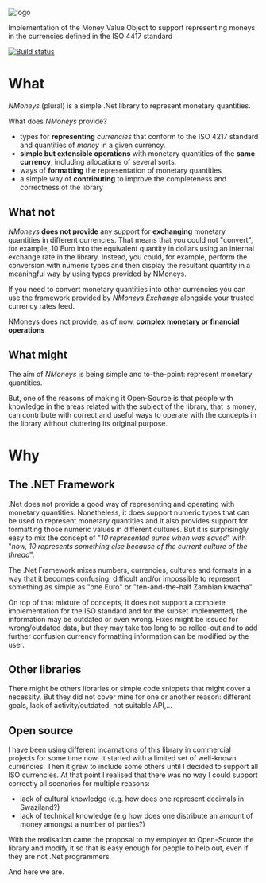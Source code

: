 ![logo](https://raw.githubusercontent.com/dgg/nmoneys/wiki/NMoneys_long.png)

Implementation of the Money Value Object to support representing moneys in the currencies defined in the ISO 4417 standard

[![Build status](https://ci.appveyor.com/api/projects/status/n8378j7abyui3hwb?svg=true)](https://ci.appveyor.com/project/dgg/nmoneys)

# What

_NMoneys_ (plural) is a simple .Net library to represent monetary quantities.

What does _NMoneys_ provide?
 * types for __representing__ _currencies_ that conform to the ISO 4217 standard and quantities of _money_ in a given currency.
 * __simple but extensible operations__ with monetary quantities of the __same currency__, including allocations of several sorts.
 * ways of __formatting__ the representation of monetary quantities
 * a simple way of __contributing__ to improve the completeness and correctness of the library

## What not
_NMoneys_ __does not provide__ any support for __exchanging__ monetary quantities in different currencies.
That means that you could not "convert", for example, 10 Euro into the equivalent quantity in dollars using an internal exchange rate in the library.
Instead, you could, for example, perform the conversion with numeric types and then display the resultant quantity in a meaningful way by using types provided by NMoneys.

If you need to convert monetary quantities into other currencies you can use the framework provided by _NMoneys.Exchange_ alongside your trusted currency rates feed.

NMoneys does not provide, as of now, __complex monetary or financial operations__

## What might
The aim of _NMoneys_ is being simple and to-the-point: represent monetary quantities.

But, one of the reasons of making it Open-Source is that people with knowledge in the areas related with the subject of the library, that is money, can contribute with correct and useful ways to operate with the concepts in the library without cluttering its original purpose.

# Why

## The .NET Framework
.Net does not provide a good way of representing and operating with monetary quantities.
Nonetheless, it does support numeric types that can be used to represent monetary quantities and it also provides support for formatting those numeric values in different cultures. But it is surprisingly easy to mix the concept of "_10 represented euros when was saved_" with "_now, 10 represents something else because of the current culture of the thread_".

The .Net Framework mixes numbers, currencies, cultures and formats in a way that it becomes confusing, difficult and/or impossible to represent something as simple as "one Euro" or "ten-and-the-half Zambian kwacha".

On top of that mixture of concepts, it does not support a complete implementation for the ISO standard and for the subset implemented, the information may be outdated or even wrong. Fixes might be issued for wrong/outdated data, but they may take too long to be rolled-out and to add further confusion currency formatting information can be modified by the user.

## Other libraries
There might be others libraries or simple code snippets that might cover a necessity.
But they did not cover mine for one or another reason: different goals, lack of activity/outdated, not suitable API,...

## Open source
I have been using different incarnations of this library in commercial projects for some time now. It started with a limited set of well-known currencies. Then it grew to include some others until I decided to support all ISO currencies.
At that point I realised that there was no way I could support correctly all scenarios for multiple reasons:
 * lack of cultural knowledge (e.g. how does one represent decimals in Swaziland?)
 * lack of technical knowledge (e.g how does one distribute an amount of money amongst a number of parties?)

With the realisation came the proposal to my employer to Open-Source the library and modify it so that is easy enough for people to help out, even if they are not .Net programmers.

And here we are.
